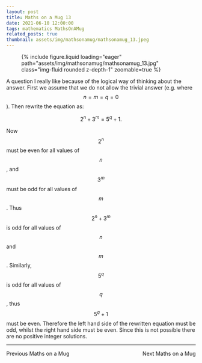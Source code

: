 ```yaml
---
layout: post
title: Maths on a Mug 13
date: 2021-06-10 12:00:00
tags: mathematics MathsOnAMug
related_posts: true
thumbnail: assets/img/mathsonamug/mathsonamug_13.jpeg
---
```


<div class="row mt-3">
    <div class="col-sm mt-3 mt-md-0">
        <figure>
            {% include figure.liquid loading="eager" path="assets/img/mathsonamug/mathsonamug_13.jpg" class="img-fluid rounded z-depth-1" zoomable=true %}
        </figure>
    </div>
</div>

A question I really like because of the logical way of thinking about the answer. First we assume that we do not allow the trivial answer (e.g. where $$n=m=q=0$$). Then rewrite the equation as:

$$
2^n+3^m=5^q+1.
$$

Now $$2^n$$ must be even for all values of $$n$$, and $$3^m$$ must be odd for all values of $$m$$. Thus $$2^n+3^m$$ is odd for all values of $$n$$ and $$m$$. Similarly, $$5^q$$ is odd for all values of $$q$$, thus $$5^q+1$$ must be even. Therefore the left hand side of the rewritten equation must be odd, whilst the right hand side must be even. Since this is not possible there are no positive integer solutions.

<hr>

<div style="display: flex; justify-content: space-between; align-items: center;">
    <a href="https://seanelvidge.github.io/blog/2020/Maths_on_a_Mug_12/" style="text-decoration: none;">Previous Maths on a Mug</a>
    <a href="https://seanelvidge.github.io/blog/2021/Maths_on_a_Mug_14/" style="text-decoration: none;">Next Maths on a Mug</a>
</div>
